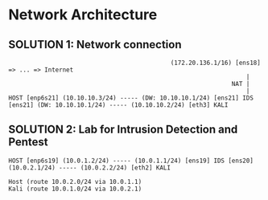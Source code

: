# Network Architecture

## SOLUTION 1: Network connection
```
                                             (172.20.136.1/16) [ens18] => ... => Internet
                                                                  |
                                                              NAT |
                                                                  |
HOST [enp6s21] (10.10.10.3/24) ----- (DW: 10.10.10.1/24) [ens21] IDS [ens21] (DW: 10.10.10.1/24) ----- (10.10.10.2/24) [eth3] KALI
```

## SOLUTION 2: Lab for Intrusion Detection and Pentest
```
HOST [enp6s19] (10.0.1.2/24) ----- (10.0.1.1/24) [ens19] IDS [ens20] (10.0.2.1/24) ----- (10.0.2.2/24) [eth2] KALI

Host (route 10.0.2.0/24 via 10.0.1.1)                                                    Kali (route 10.0.1.0/24 via 10.0.2.1)
```